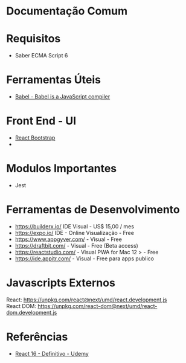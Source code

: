 
# Documentação Comum




# Requisitos

- Saber ECMA Script 6 


# Ferramentas Úteis

- [Babel - Babel is a JavaScript compiler](https://babeljs.io/repl/#?browsers=defaults%2C%20not%20ie%2011%2C%20not%20ie_mob%2011&build=&builtIns=false&spec=false&loose=false&code_lz=MYewdgzgLgBApgGzgWzmWBeGAeAFgRgD4AJRBEAGhgHcQAnBAEwEJsB6AwgbgChRJY_KAEMAlmDh0YWRiGABXVOgB0AczhQAokiVQAQgE8AkowAUAcjogQUcwEpeAJTjDgUACIB5ALLK6aRklTRBQ0KCohMQk6Bx4gA&debug=false&forceAllTransforms=false&shippedProposals=false&circleciRepo=&evaluate=false&fileSize=false&timeTravel=false&sourceType=module&lineWrap=true&presets=react&prettier=false&targets=&version=7.12.12&externalPlugins=)


# Front End - UI

- [React Bootstrap](https://react-bootstrap.github.io/getting-started/introduction)
- 



# Modulos Importantes

- Jest



# Ferramentas de Desenvolvimento

- https://builderx.io/ IDE Visual - US$ 15,00 / mes
- https://expo.io/ IDE - Online Visualização - Free
- https://www.appgyver.com/ - Visual - Free
- https://draftbit.com/ - Visual - Free (Beta access)
- https://reactstudio.com/ - Visual PWA for Mac 12 > - Free
- https://ide.appitr.com/ - Visual - Free para apps publico



# Javascripts Externos

React: https://unpkg.com/react@next/umd/react.development.js  
React DOM: https://unpkg.com/react-dom@next/umd/react-dom.development.js



# Referências

* [React 16 - Definitivo - Udemy](https://www.udemy.com/share/101zVuAkMceF9XQXg=/)